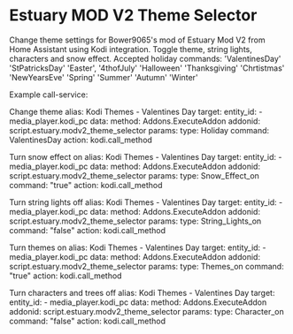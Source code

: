 # Estuary MOD V2 Theme Selector

Change theme settings for Bower9065's mod of Estuary Mod V2 from Home Assistant using Kodi integration.
Toggle theme, string lights, characters and snow effect.
Accepted holiday commands:
    'ValentinesDay' 
    'StPatricksDay'
    'Easter',
	'4thofJuly'
	'Halloween'
	'Thanksgiving'
	'Chrtistmas'
	'NewYearsEve'
	'Spring'
	'Summer'
	'Autumn'
	'Winter'

Example call-service:

Change theme
	alias: Kodi Themes - Valentines Day
	target:
	  entity_id:
		- media_player.kodi_pc
	data:
	  method: Addons.ExecuteAddon
	  addonid: script.estuary.modv2_theme_selector
	  params:
		type: Holiday
		command: ValentinesDay
	action: kodi.call_method

Turn snow effect on
	alias: Kodi Themes - Valentines Day
	target:
	  entity_id:
		- media_player.kodi_pc
	data:
	  method: Addons.ExecuteAddon
	  addonid: script.estuary.modv2_theme_selector
	  params:
		type: Snow_Effect_on
		command: "true"
	action: kodi.call_method

Turn string lights off
	alias: Kodi Themes - Valentines Day
	target:
	  entity_id:
		- media_player.kodi_pc
	data:
	  method: Addons.ExecuteAddon
	  addonid: script.estuary.modv2_theme_selector
	  params:
		type: String_Lights_on
		command: "false"
	action: kodi.call_method
	
Turn themes on
	alias: Kodi Themes - Valentines Day
	target:
	  entity_id:
		- media_player.kodi_pc
	data:
	  method: Addons.ExecuteAddon
	  addonid: script.estuary.modv2_theme_selector
	  params:
		type: Themes_on
		command: "true"
	action: kodi.call_method
	
Turn characters and trees off
	alias: Kodi Themes - Valentines Day
	target:
	  entity_id:
		- media_player.kodi_pc
	data:
	  method: Addons.ExecuteAddon
	  addonid: script.estuary.modv2_theme_selector
	  params:
		type: Character_on
		command: "false"
	action: kodi.call_method